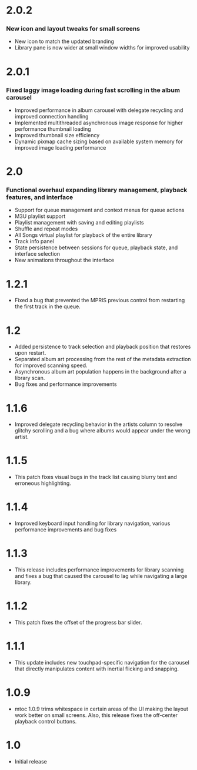 # 2.0.2
### New icon and layout tweaks for small screens
- New icon to match the updated branding
- Library pane is now wider at small window widths for improved usability

# 2.0.1
### Fixed laggy image loading during fast scrolling in the album carousel
- Improved performance in album carousel with delegate recycling and improved connection handling
- Implemented multithreaded asynchronous image response for higher performance thumbnail loading
- Improved thumbnail size efficiency
- Dynamic pixmap cache sizing based on available system memory for improved image loading performance

# 2.0
### Functional overhaul expanding library management, playback features, and interface       
- Support for queue management and context menus for queue actions
- M3U playlist support
- Playlist management with saving and editing playlists
- Shuffle and repeat modes
- All Songs virtual playlist for playback of the entire library
- Track info panel
- State persistence between sessions for queue, playback state, and interface selection
- New animations throughout the interface

# 1.2.1
- Fixed a bug that prevented the MPRIS previous control from restarting the first track in the queue.

# 1.2
- Added persistence to track selection and playback position that restores upon restart.
- Separated album art processing from the rest of the metadata extraction for improved scanning speed.
- Asynchronous album art population happens in the background after a library scan.
- Bug fixes and performance improvements

# 1.1.6
- Improved delegate recycling behavior in the artists column to resolve glitchy scrolling and a bug where albums would appear under the wrong artist. 

# 1.1.5
- This patch fixes visual bugs in the track list causing blurry text and erroneous highlighting.

# 1.1.4
- Improved keyboard input handling for library navigation, various performance improvements and bug fixes

# 1.1.3
- This release includes performance improvements for library scanning and fixes a bug that caused the carousel to lag while navigating a large library.

# 1.1.2
- This patch fixes the offset of the progress bar slider.

# 1.1.1
- This update includes new touchpad-specific navigation for the carousel that directly manipulates content with inertial flicking and snapping.

# 1.0.9
- mtoc 1.0.9 trims whitespace in certain areas of the UI making the layout work better on small screens. Also, this release fixes the off-center playback control buttons.

# 1.0
- Initial release